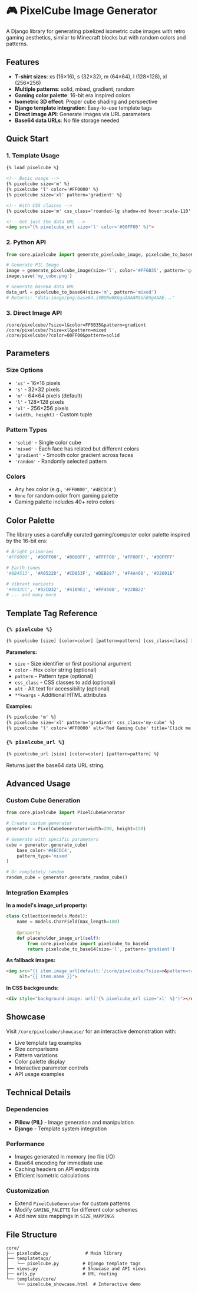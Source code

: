 # 🎮 PixelCube Image Generator

A Django library for generating pixelized isometric cube images with retro gaming aesthetics, similar to Minecraft blocks but with random colors and patterns.

## Features

- **T-shirt sizes**: xs (16×16), s (32×32), m (64×64), l (128×128), xl (256×256)
- **Multiple patterns**: solid, mixed, gradient, random
- **Gaming color palette**: 16-bit era inspired colors
- **Isometric 3D effect**: Proper cube shading and perspective
- **Django template integration**: Easy-to-use template tags
- **Direct image API**: Generate images via URL parameters
- **Base64 data URLs**: No file storage needed

## Quick Start

### 1. Template Usage

```html
{% load pixelcube %}

<!-- Basic usage -->
{% pixelcube size='m' %}
{% pixelcube 'l' color='#FF0000' %}
{% pixelcube size='xl' pattern='gradient' %}

<!-- With CSS classes -->
{% pixelcube size='m' css_class='rounded-lg shadow-md hover:scale-110' %}

<!-- Get just the data URL -->
<img src="{% pixelcube_url size='l' color='#00FF00' %}">
```

### 2. Python API

```python
from core.pixelcube import generate_pixelcube_image, pixelcube_to_base64

# Generate PIL Image
image = generate_pixelcube_image(size='l', color='#FF6B35', pattern='gradient')
image.save('my_cube.png')

# Generate base64 data URL
data_url = pixelcube_to_base64(size='m', pattern='mixed')
# Returns: "data:image/png;base64,iVBORw0KGgoAAAANSUhEUgAAAE..."
```

### 3. Direct Image API

```
/core/pixelcube/?size=l&color=FF6B35&pattern=gradient
/core/pixelcube/?size=xl&pattern=mixed
/core/pixelcube/?color=00FF00&pattern=solid
```

## Parameters

### Size Options
- `'xs'` - 16×16 pixels
- `'s'` - 32×32 pixels  
- `'m'` - 64×64 pixels (default)
- `'l'` - 128×128 pixels
- `'xl'` - 256×256 pixels
- `(width, height)` - Custom tuple

### Pattern Types
- `'solid'` - Single color cube
- `'mixed'` - Each face has related but different colors
- `'gradient'` - Smooth color gradient across faces
- `'random'` - Randomly selected pattern

### Colors
- Any hex color (e.g., `'#FF0000'`, `'#4ECDC4'`)
- `None` for random color from gaming palette
- Gaming palette includes 40+ retro colors

## Color Palette

The library uses a carefully curated gaming/computer color palette inspired by the 16-bit era:

```python
# Bright primaries
'#FF0000', '#00FF00', '#0000FF', '#FFFF00', '#FF00FF', '#00FFFF'

# Earth tones
'#8B4513', '#A0522D', '#CD853F', '#DEB887', '#F4A460', '#D2691E'

# Vibrant variants
'#9932CC', '#32CD32', '#4169E1', '#FF4500', '#228B22'
# ... and many more
```

## Template Tag Reference

### `{% pixelcube %}`

```html
{% pixelcube [size] [color=color] [pattern=pattern] [css_class=class] [alt=text] [**kwargs] %}
```

**Parameters:**
- `size` - Size identifier or first positional argument
- `color` - Hex color string (optional)
- `pattern` - Pattern type (optional) 
- `css_class` - CSS classes to add (optional)
- `alt` - Alt text for accessibility (optional)
- `**kwargs` - Additional HTML attributes

**Examples:**
```html
{% pixelcube 'm' %}
{% pixelcube size='xl' pattern='gradient' css_class='my-cube' %}
{% pixelcube 'l' color='#FF0000' alt='Red Gaming Cube' title='Click me!' %}
```

### `{% pixelcube_url %}`

```html
{% pixelcube_url [size] [color=color] [pattern=pattern] %}
```

Returns just the base64 data URL string.

## Advanced Usage

### Custom Cube Generation

```python
from core.pixelcube import PixelCubeGenerator

# Create custom generator
generator = PixelCubeGenerator(width=200, height=150)

# Generate with specific parameters  
cube = generator.generate_cube(
    base_color='#4ECDC4',
    pattern_type='mixed'
)

# Or completely random
random_cube = generator.generate_random_cube()
```

### Integration Examples

**In a model's image_url property:**
```python
class Collection(models.Model):
    name = models.CharField(max_length=100)
    
    @property
    def placeholder_image_url(self):
        from core.pixelcube import pixelcube_to_base64
        return pixelcube_to_base64(size='l', pattern='gradient')
```

**As fallback images:**
```html
<img src="{{ item.image_url|default:'/core/pixelcube/?size=m&pattern=random' }}" 
     alt="{{ item.name }}">
```

**In CSS backgrounds:**
```html
<div style="background-image: url('{% pixelcube_url size='xl' %}')"></div>
```

## Showcase

Visit `/core/pixelcube/showcase/` for an interactive demonstration with:
- Live template tag examples
- Size comparisons
- Pattern variations  
- Color palette display
- Interactive parameter controls
- API usage examples

## Technical Details

### Dependencies
- **Pillow (PIL)** - Image generation and manipulation
- **Django** - Template system integration

### Performance
- Images generated in memory (no file I/O)
- Base64 encoding for immediate use
- Caching headers on API endpoints
- Efficient isometric calculations

### Customization
- Extend `PixelCubeGenerator` for custom patterns
- Modify `GAMING_PALETTE` for different color schemes
- Add new size mappings in `SIZE_MAPPINGS`

## File Structure

```
core/
├── pixelcube.py              # Main library
├── templatetags/
│   └── pixelcube.py         # Django template tags
├── views.py                 # Showcase and API views
├── urls.py                  # URL routing
└── templates/core/
    └── pixelcube_showcase.html  # Interactive demo
```